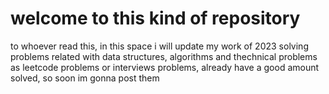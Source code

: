 # welcome to this kind of repository
to whoever read this, in this space i will update my work of 2023
solving problems related with data structures, algorithms and thechnical problems 
as leetcode problems or interviews problems, already have a good amount solved, so soon im gonna post them 
